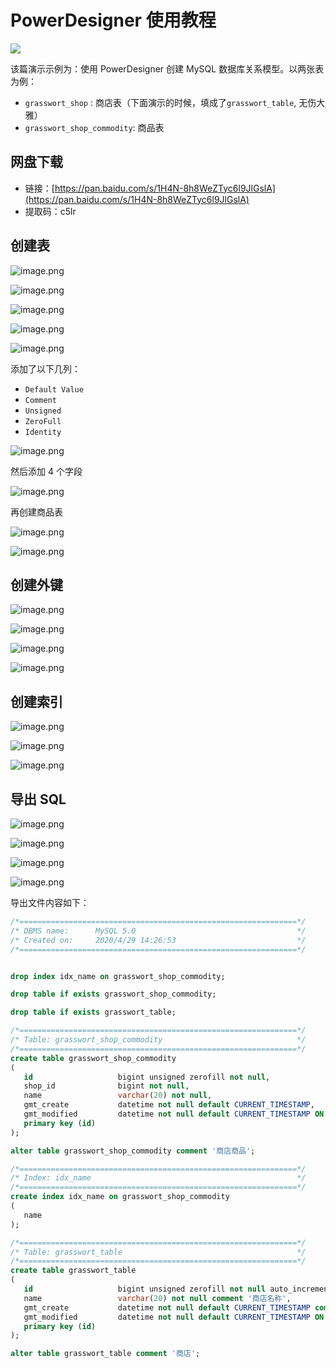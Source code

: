 # PowerDesigner 使用教程
![](https://picker-oss.oss-cn-beijing.aliyuncs.com/20200429/96fed8c5e8c49e25bd173e617b50b76b.png_target)

该篇演示示例为：使用 PowerDesigner 创建 MySQL 数据库关系模型。以两张表为例：
* `grasswort_shop` : 商店表（下面演示的时候，填成了`grasswort_table`, 无伤大雅）
* `grasswort_shop_commodity`: 商品表

## 网盘下载

* 链接：[https://pan.baidu.com/s/1H4N-8h8WeZTyc6l9JlGslA](https://pan.baidu.com/s/1H4N-8h8WeZTyc6l9JlGslA) 
* 提取码：c5lr

## 创建表

![image.png](https://picker-oss.oss-cn-beijing.aliyuncs.com/20200429/1dc105a9bb2d8b2af65fb2abb9ed3dc2.png_target)

![image.png](https://picker-oss.oss-cn-beijing.aliyuncs.com/20200429/6e1c9d6e250106a7f3167f09661ca91e.png_target)

![image.png](https://picker-oss.oss-cn-beijing.aliyuncs.com/20200429/7eb3ae1df6f6e7a265e2fb9a8a73b398.png_target)

![image.png](https://picker-oss.oss-cn-beijing.aliyuncs.com/20200429/5dd6c14594bd6d861c2b2d1c95d445b0.png_target)

![image.png](https://picker-oss.oss-cn-beijing.aliyuncs.com/20200429/195eea0de146541ac85c595bf8eb3391.png_target)

添加了以下几列：
* `Default Value`
* `Comment`
* `Unsigned`
* `ZeroFull`
* `Identity`

![image.png](https://picker-oss.oss-cn-beijing.aliyuncs.com/20200429/a09de3b32553b8287d65d7d558c04d70.png_target)

然后添加 4 个字段

![image.png](https://picker-oss.oss-cn-beijing.aliyuncs.com/20200429/a24cc9a7f594468dea0c71d4f20e5360.png_target)

再创建商品表

![image.png](https://picker-oss.oss-cn-beijing.aliyuncs.com/20200429/457a3ab142bd805d151d03270717c7ce.png_target)

![image.png](https://picker-oss.oss-cn-beijing.aliyuncs.com/20200429/3d5c3c0a2925f06a5ea423823800a530.png_target)

## 创建外键
![image.png](https://picker-oss.oss-cn-beijing.aliyuncs.com/20200429/e2d9a2cc75021a589082a57a789f56f4.png_target)

![image.png](https://picker-oss.oss-cn-beijing.aliyuncs.com/20200429/04ea5a693ea34e9112f593f716927c1c.png_target)

![image.png](https://picker-oss.oss-cn-beijing.aliyuncs.com/20200429/53820b1e0d07c0255fa7da874d1d1652.png_target)

![image.png](https://picker-oss.oss-cn-beijing.aliyuncs.com/20200429/a509c91a40e772f4f90f8cf258a75c14.png_target)

## 创建索引
![image.png](https://picker-oss.oss-cn-beijing.aliyuncs.com/20200429/bba6825cc357b6e67344eb8dae7a7554.png_target)

![image.png](https://picker-oss.oss-cn-beijing.aliyuncs.com/20200429/9ea8ace236967a3bcf0299c266a5f5b8.png_target)

![image.png](https://picker-oss.oss-cn-beijing.aliyuncs.com/20200429/af03cc845fd6f0f8cc923637c859585c.png_target)

## 导出 SQL
![image.png](https://picker-oss.oss-cn-beijing.aliyuncs.com/20200429/711cb49a9f99cad8ad5de5655f76b2cb.png_target)

![image.png](https://picker-oss.oss-cn-beijing.aliyuncs.com/20200429/53d3c264dcac9a93ecd58367968cd0ae.png_target)

![image.png](https://picker-oss.oss-cn-beijing.aliyuncs.com/20200429/66918d96319835ee107193a8b2a9105f.png_target)

![image.png](https://picker-oss.oss-cn-beijing.aliyuncs.com/20200429/3e7289536dd35b3a76caf502320ed7e6.png_target)


导出文件内容如下：
```sql
/*==============================================================*/
/* DBMS name:      MySQL 5.0                                    */
/* Created on:     2020/4/29 14:26:53                           */
/*==============================================================*/


drop index idx_name on grasswort_shop_commodity;

drop table if exists grasswort_shop_commodity;

drop table if exists grasswort_table;

/*==============================================================*/
/* Table: grasswort_shop_commodity                              */
/*==============================================================*/
create table grasswort_shop_commodity
(
   id                   bigint unsigned zerofill not null,
   shop_id              bigint not null,
   name                 varchar(20) not null,
   gmt_create           datetime not null default CURRENT_TIMESTAMP,
   gmt_modified         datetime not null default CURRENT_TIMESTAMP ON UPDATE CURRENT_TIMESTAMP,
   primary key (id)
);

alter table grasswort_shop_commodity comment '商店商品';

/*==============================================================*/
/* Index: idx_name                                              */
/*==============================================================*/
create index idx_name on grasswort_shop_commodity
(
   name
);

/*==============================================================*/
/* Table: grasswort_table                                       */
/*==============================================================*/
create table grasswort_table
(
   id                   bigint unsigned zerofill not null auto_increment comment 'ID',
   name                 varchar(20) not null comment '商店名称',
   gmt_create           datetime not null default CURRENT_TIMESTAMP comment '创建时间',
   gmt_modified         datetime not null default CURRENT_TIMESTAMP ON UPDATE CURRENT_TIMESTAMP comment '更新时间',
   primary key (id)
);

alter table grasswort_table comment '商店';

```